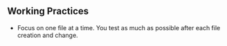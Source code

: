 ## Working Practices

- Focus on one file at a time. You test as much as possible after each file creation and change.